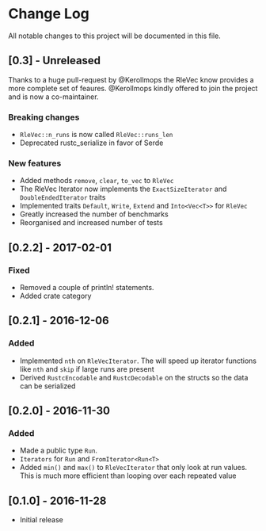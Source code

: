 # Change Log
All notable changes to this project will be documented in this file.

## [0.3] - Unreleased
Thanks to a huge pull-request by @Kerollmops the RleVec know provides a more complete set of
feaures. @Kerollmops kindly offered to join the project and is now a co-maintainer.

### Breaking changes
 * `RleVec::n_runs` is now called `RleVec::runs_len`
 * Deprecated rustc_serialize in favor of Serde
### New features
 * Added methods `remove`, `clear`, `to_vec` to `RleVec`
 * The RleVec Iterator now implements the `ExactSizeIterator` and `DoubleEndedIterator` traits
 * Implemented traits `Default`, `Write`, `Extend` and `Into<Vec<T>>` for `RleVec`
 * Greatly increased the number of benchmarks
 * Reorganised and increased number of tests

## [0.2.2] - 2017-02-01
### Fixed
* Removed a couple of println! statements.
* Added crate category

## [0.2.1] - 2016-12-06
### Added
* Implemented `nth` on `RleVecIterator`. The will speed up iterator functions like
  `nth` and `skip` if large runs are present
* Derived `RustcEncodable` and `RustcDecodable` on the structs so the data can be serialized

## [0.2.0] - 2016-11-30
### Added
* Made a public type `Run`.
* `Iterators` for `Run` and `FromIterator<Run<T>`
* Added `min()` and `max()` to `RleVecIterator` that only look at run values.
  This is much more efficient than looping over each repeated value

## [0.1.0] - 2016-11-28
- Initial release


